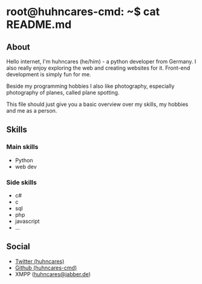 # root@huhncares-cmd: ~$ cat README.md

## About

Hello internet, I'm huhncares (he/him) - a python developer from Germany. I also really enjoy exploring the web and creating websites for it. Front-end development is simply fun for me.

Beside my programming hobbies I also like photography, especially photography of planes, called plane spotting.

This file should just give you a basic overview over my skills, my hobbies and me as a person.

## Skills

### Main skills

*   Python
*   web dev

### Side skills

*   c#
*   c
*   sql
*   php
*   javascript
*   ...

## Social

*   [Twitter (huhncares)](https://twitter.com/huhncares)
*   [Github (huhncares-cmd)](https://github.com/huhncares-cmd)
*   XMPP (huhncares@jabber.de)
